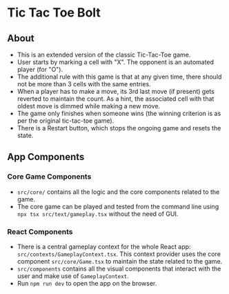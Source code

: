 # Tic Tac Toe Bolt

## About

- This is an extended version of the classic Tic-Tac-Toe game.
- User starts by marking a cell with "X". The opponent is an automated player (for "O").
- The additional rule with this game is that at any given time, there should not be more than 3 cells with the same entries.
- When a player has to make a move, its 3rd last move (if present) gets reverted to maintain the count. As a hint, the associated cell with that oldest move is dimmed while making a new move.
- The game only finishes when someone wins (the winning criterion is as per the original tic-tac-toe game).
- There is a Restart button, which stops the ongoing game and resets the state.

## App Components

### Core Game Components

- `src/core/` contains all the logic and the core components related to the game.
- The core game can be played and tested from the command line using `npx tsx src/text/gameplay.tsx` without the need of GUI.

### React Components

- There is a central gameplay context for the whole React app: `src/contexts/GameplayContext.tsx`. This context provider uses the core component `src/core/Game.tsx` to maintain the state related to the game.
- `src/components` contains all the visual components that interact with the user and make use of `GameplayContext`.
- Run `npm run dev` to open the app on the browser.
